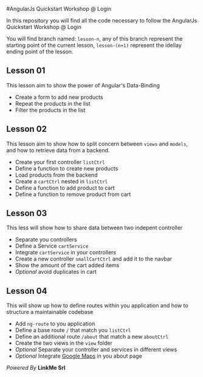 #AngularJs Quickstart Workshop @ Login

In this repository you will find all the code necessary to follow the AngularJs Quickstart Workshop @ Login

You will find branch named: `lesson-n`, any of this branch represent the starting point of the current lesson, `lesson-(n+1)` represent the idellay ending point of the lesson.

## Lesson 01

This lesson aim to show the power of Angular's Data-Binding

- Create a form to add new products
- Repeat the products in the list
- Filter the products in the list

## Lesson 02

This lesson aim to show how to split concern between `views` and `models`, and how to retrieve data from a backend.

- Create your first controller `listCtrl`
- Define a function to create new products
- Load products from the backend
- Create a `cartCtrl` nested in `listCtrl`
- Define a function to add product to cart
- Define a function to remove product from cart

## Lesson 03

This less will show how to share data between two indepent controller

- Separate you controllers
- Define a Service `cartService`
- Integrate `cartService` in your controllers
- Create a new controller `smallCartCtrl` and add it to the navbar
- Show the amount of the cart added items
- _Optional_ avoid duplicates in cart

## Lesson 04

This will show up how to define routes within you application and how to structure a maintainable codebase

- Add `ng-route` to you application
- Define a base route `/` that match you `listCtrl`
- Define an additional route `/about` that match a new `aboutCtrl`
- Create the two views in the `view` folder
- _Optional_ Separate your controller and services in different views
- _Optional_ Integrate [Google Maps](http://angular-ui.github.io/angular-google-maps/#!/use) in you about page

_Powered By_
**LinkMe Srl**

